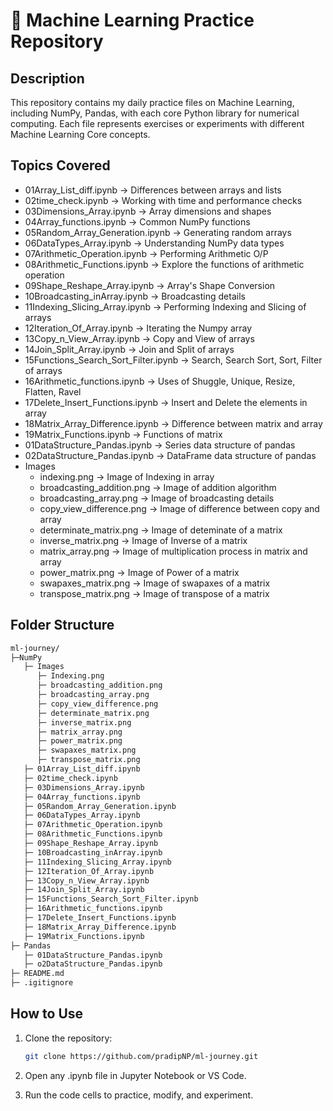 # 📌 Machine Learning Practice Repository

## Description
This repository contains my daily practice files on Machine Learning, including NumPy, Pandas, with each core Python library for numerical computing. Each file represents exercises or experiments with different Machine Learning Core concepts.

## Topics Covered
- 01Array_List_diff.ipynb → Differences between arrays and lists  
- 02time_check.ipynb → Working with time and performance checks  
- 03Dimensions_Array.ipynb → Array dimensions and shapes  
- 04Array_functions.ipynb → Common NumPy functions  
- 05Random_Array_Generation.ipynb → Generating random arrays  
- 06DataTypes_Array.ipynb → Understanding NumPy data types
- 07Arithmetic_Operation.ipynb → Performing Arithmetic O/P
- 08Arithmetic_Functions.ipynb → Explore the functions of arithmetic operation
- 09Shape_Reshape_Array.ipynb → Array's Shape Conversion
- 10Broadcasting_inArray.ipynb → Broadcasting details
- 11Indexing_Slicing_Array.ipynb → Performing Indexing and Slicing of arrays
- 12Iteration_Of_Array.ipynb → Iterating the Numpy array
- 13Copy_n_View_Array.ipynb → Copy and View of arrays
- 14Join_Split_Array.ipynb → Join and Split of arrays
- 15Functions_Search_Sort_Filter.ipynb → Search, Search Sort, Sort, Filter of arrays
- 16Arithmetic_functions.ipynb → Uses of Shuggle, Unique, Resize, Flatten, Ravel
- 17Delete_Insert_Functions.ipynb → Insert and Delete the elements in array
- 18Matrix_Array_Difference.ipynb → Difference between matrix and array
- 19Matrix_Functions.ipynb → Functions of matrix
- 01DataStructure_Pandas.ipynb → Series data structure of pandas
- 02DataStructure_Pandas.ipynb → DataFrame data structure of pandas
- Images
   - indexing.png → Image of Indexing in array
   - broadcasting_addition.png → Image of addition algorithm
   - broadcasting_array.png → Image of broadcasting details
   - copy_view_difference.png → Image of difference between copy and array
   - determinate_matrix.png → Image of deteminate of a matrix
   - inverse_matrix.png → Image of Inverse of a matrix
   - matrix_array.png → Image of multiplication process in matrix and array
   - power_matrix.png → Image of Power of a matrix
   - swapaxes_matrix.png → Image of swapaxes of a matrix
   - transpose_matrix.png → Image of transpose of a matrix

## Folder Structure
``` bash
ml-journey/
├─NumPy
   ├─ Images
      ├─ Indexing.png
      ├─ broadcasting_addition.png
      ├─ broadcasting_array.png
      ├─ copy_view_difference.png
      ├─ determinate_matrix.png
      ├─ inverse_matrix.png
      ├─ matrix_array.png
      ├─ power_matrix.png
      ├─ swapaxes_matrix.png
      ├─ transpose_matrix.png
   ├─ 01Array_List_diff.ipynb
   ├─ 02time_check.ipynb
   ├─ 03Dimensions_Array.ipynb
   ├─ 04Array_functions.ipynb
   ├─ 05Random_Array_Generation.ipynb
   ├─ 06DataTypes_Array.ipynb
   ├─ 07Arithmetic_Operation.ipynb
   ├─ 08Arithmetic_Functions.ipynb
   ├─ 09Shape_Reshape_Array.ipynb
   ├─ 10Broadcasting_inArray.ipynb
   ├─ 11Indexing_Slicing_Array.ipynb
   ├─ 12Iteration_Of_Array.ipynb
   ├─ 13Copy_n_View_Array.ipynb
   ├─ 14Join_Split_Array.ipynb
   ├─ 15Functions_Search_Sort_Filter.ipynb
   ├─ 16Arithmetic_functions.ipynb
   ├─ 17Delete_Insert_Functions.ipynb
   ├─ 18Matrix_Array_Difference.ipynb
   ├─ 19Matrix_Functions.ipynb
├─ Pandas
   ├─ 01DataStructure_Pandas.ipynb
   ├─ o2DataStructure_Pandas.ipynb
├─ README.md
├─ .igitignore
```


## How to Use
1. Clone the repository:  
   ```bash
   git clone https://github.com/pradipNP/ml-journey.git
2. Open any .ipynb file in Jupyter Notebook or VS Code.

3. Run the code cells to practice, modify, and experiment.

